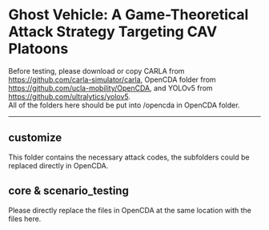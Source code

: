 # Ghost Vehicle: A Game-Theoretical Attack Strategy Targeting CAV Platoons
Before testing, please download or copy CARLA from https://github.com/carla-simulator/carla, OpenCDA folder from https://github.com/ucla-mobility/OpenCDA, and YOLOv5 from https://github.com/ultralytics/yolov5.  
All of the folders here should be put into /opencda in OpenCDA folder.
______________________________________________________________________________________________________________________
## customize
This folder contains the necessary attack codes, the subfolders could be replaced directly in OpenCDA.

## core & scenario_testing
Please directly replace the files in OpenCDA at the same location with the files here.
